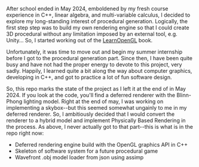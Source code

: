 After school ended in May 2024, emboldened by my fresh course experience in C++, linear algebra, 
and multi-variable calculus, I decided to explore my long-standing interest of procedural generation.
Logically, the first step step was to build my own rendering engine so that I could create 3D procedural 
without any limitation imposed by an external tool, e.g. Unity... So, I started working out of the
[LearnOpenGL](https://learnopengl.com/) book.

Unfortunately, it was time to move out and begin my summer internship before I got to the 
procedural generation part. Since then, I have been quite busy and have not had the proper
energy to devote to this project, very sadly. Happily, I learned quite a bit along the way
about computer graphics, developing in C++, and got to practice a lot of fun software design.

So, this repo marks the state of the project as I left it at the end of in May 2024. 
If you look at the code, you'll find a deferred renderer with the Blinn-Phong lighting model.
Right at the end of may, I was working on implementing a skybox--but this seemed somewhat
ungainly to me in my deferred renderer. So, I ambitiously decided that I would convert the
renderer to a hybrid model and implement Physically Based Rendering in the process. As above,
I never actually got to that part--this is what is in the repo right now:

 - Deferred rendering engine build with the OpenGL graphics API in C++
 - Skeleton of software system for a future procedural game
 - Wavefront .obj model loader from json using assimp

